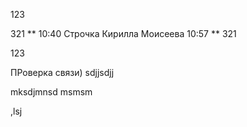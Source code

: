 123

321
**
10:40
Строчка Кирилла Моисеева
10:57
**
321

123


ПРоверка связи)
sdjjsdjj

mksdjmnsd
msmsm

,lsj
